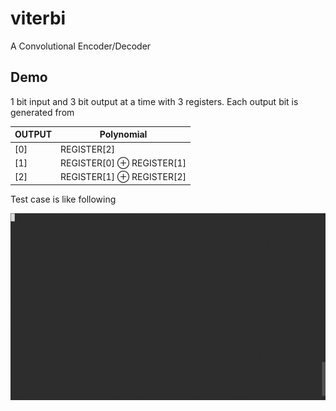 # viterbi
A Convolutional Encoder/Decoder  

## Demo
1 bit input and 3 bit output at a time with 3 registers. Each output bit is generated from

|OUTPUT | Polynomial|
|-------|-----------|
|[0] | REGISTER[2]|
|[1] | REGISTER[0] ⊕ REGISTER[1]|
|[2] | REGISTER[1] ⊕ REGISTER[2]|

Test case is like following

![result](https://github.com/somnus0208/viterbi/blob/master/tty.gif)
